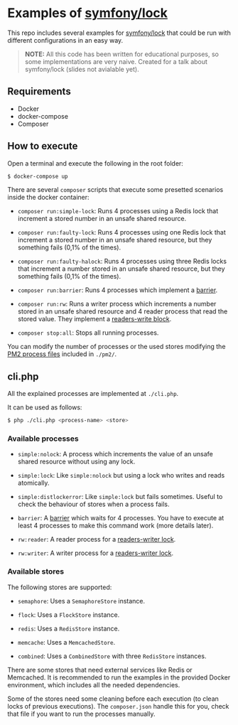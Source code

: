 # Examples of [symfony/lock](https://github.com/symfony/lock)

This repo includes several examples for [symfony/lock](https://github.com/symfony/lock) that could be run with different configurations in an easy way.

> **NOTE:** All this code has been written for educational purposes, so some implementations are very naive. Created for a talk about symfony/lock (slides not avialable yet).

## Requirements
- Docker
- docker-compose
- Composer

## How to execute

Open a terminal and execute the following in the root folder:
```sh
$ docker-compose up
```

There are several `composer` scripts that execute some presetted scenarios inside the docker container:

- `composer run:simple-lock`: Runs 4 processes using a Redis lock that increment a stored number in an unsafe shared resource.

- `composer run:faulty-lock`: Runs 4 processes using one Redis lock that increment a stored number in an unsafe shared resource, but they something fails (0,1% of the times).

- `composer run:faulty-halock`: Runs 4 processes using three Redis locks that increment a number stored in an unsafe shared resource, but they something fails (0,1% of the times).

- `composer run:barrier`: Runs 4 processes which implement a [barrier](https://en.wikipedia.org/wiki/Barrier_(computer_science)).

- `composer run:rw`: Runs a writer process which increments a number stored in an unsafe shared resource and 4 reader process that read the stored value. They implement a [readers-write block](https://en.wikipedia.org/wiki/Readers%E2%80%93writer_lock).

- `composer stop:all`: Stops all running processes.

You can modify the number of processes or the used stores modifying the [PM2 process files](http://pm2.keymetrics.io/docs/usage/application-declaration/) included in `./pm2/`.

## cli.php

All the explained processes are implemented at `./cli.php`.

It can be used as follows:

```sh
$ php ./cli.php <process-name> <store>
```

### Available processes

- `simple:nolock`: A process which increments the value of an unsafe shared resource without using any lock.

- `simple:lock`: Like `simple:nolock` but using a lock who writes and reads atomically.

- `simple:distlockerror`: Like `simple:lock` but fails sometimes. Useful to check the behaviour of stores when a process fails.

- `barrier`: A [barrier](https://en.wikipedia.org/wiki/Barrier_(computer_science)) which waits for 4 processes. You have to execute at least 4 processes to make this command work (more details later).

- `rw:reader`: A reader process for a [readers-writer lock](https://en.wikipedia.org/wiki/Readers%E2%80%93writer_lock).

- `rw:writer`: A writer process for a [readers-writer lock](https://en.wikipedia.org/wiki/Readers%E2%80%93writer_lock).

### Available stores

The following stores are supported:
- `semaphore`: Uses a `SemaphoreStore` instance.

- `flock`: Uses a `FlockStore` instance.

- `redis`: Uses a `RedisStore` instance.

- `memcache`: Uses a `MemcachedStore`.

- `combined`: Uses a `CombinedStore` with three `RedisStore` instances.

There are some stores that need external services like Redis or Memcached. It is recommended to run the examples in the provided Docker environment, which includes all the needed dependencies.

Some of the stores need some cleaning before each execution (to clean locks of previous executions). The `composer.json` handle this for you, check that file if you want to run the processes manually.